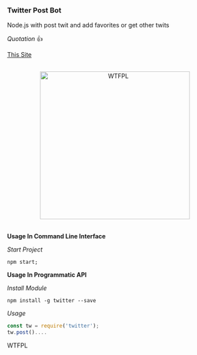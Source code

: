 ### Twitter Post Bot
Node.js with post twit and add favorites or get other twits

*Quotation* 👍

<a href="http://techknights.org/workshops/nodejs-twitterbot/"> This Site </a>


<br>


       
<center><a href="http://www.wtfpl.net/"><img
       src="http://www.wtfpl.net/wp-content/uploads/2012/12/wtfpl-strip.jpg"
       width="350" height="345" alt="WTFPL" /></a></center>       



**Usage In Command Line Interface**

*Start Project*

```
npm start;
```

**Usage In Programmatic API**

*Install Module*

```
npm install -g twitter --save
```

*Usage*
```node.js
const tw = require('twitter');
tw.post()....
```

<a href="http://www.wtfpl.net/"><img
       src="http://www.wtfpl.net/wp-content/uploads/2012/12/wtfpl-badge-4.png"
       width="80" height="15" alt="WTFPL" /></a>
